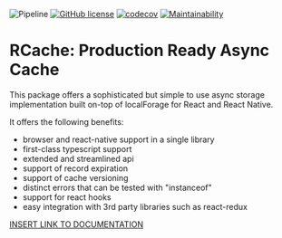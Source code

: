 ![Pipeline](https://github.com/Goldziher/rn-async-storage-cache-wrapper/workflows/CI/badge.svg?branch=master) [![GitHub license](https://img.shields.io/github/license/Goldziher/r-cache?logo=MIT)](https://github.com/Goldziher/r-cache) [![codecov](https://codecov.io/gh/Goldziher/rn-async-storage-cache-wrapper/branch/master/graph/badge.svg?token=1L6MQ9Y6UG)](https://codecov.io/gh/Goldziher/rn-async-storage-cache-wrapper) [![Maintainability](https://api.codeclimate.com/v1/badges/8328d0b358088c24e231/maintainability)](https://codeclimate.com/github/Goldziher/r-cache/maintainability)

# RCache: Production Ready Async Cache

This package offers a sophisticated but simple to use async storage implementation built on-top of localForage for React and React Native.

It offers the following benefits:

-   browser and react-native support in a single library
-   first-class typescript support
-   extended and streamlined api
-   support of record expiration
-   support of cache versioning
-   distinct errors that can be tested with "instanceof"
-   support for react hooks
-   easy integration with 3rd party libraries such as react-redux

[INSERT LINK TO DOCUMENTATION](https://github.github.com/gfm/)
